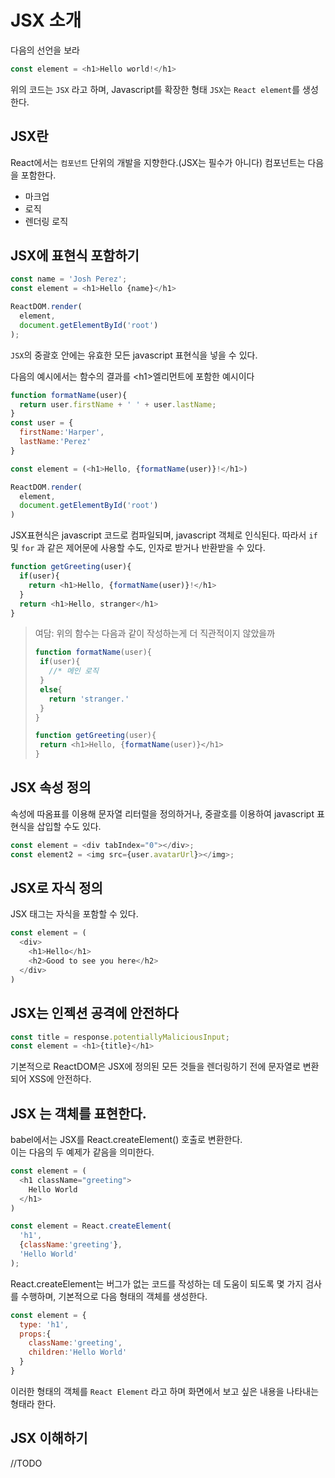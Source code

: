 # JSX 소개

다음의 선언을 보라
```javascript
const element = <h1>Hello world!</h1>
```

위의 코드는 `JSX` 라고 하며, Javascript를 확장한 형태
`JSX`는 `React element`를 생성한다.

## JSX란

React에서는 `컴포넌트` 단위의 개발을 지향한다.(JSX는 필수가 아니다)
컴포넌트는 다음을 포함한다.
 - 마크업
 - 로직
 - 렌더링 로직

## JSX에 표현식 포함하기

```javascript
const name = 'Josh Perez';
const element = <h1>Hello {name}</h1>

ReactDOM.render(
  element,
  document.getElementById('root')
);
```
`JSX`의 중괄호 안에는 유효한 모든 javascript 표현식을 넣을 수 있다.

다음의 예시에서는 함수의 결과를 \<h1>엘리먼트에 포함한 예시이다

```javascript
function formatName(user){
  return user.firstName + ' ' + user.lastName;
}
const user = {
  firstName:'Harper',
  lastName:'Perez'
}

const element = (<h1>Hello, {formatName(user)}!</h1>)

ReactDOM.render(
  element,
  document.getElementById('root')
)
```

JSX표현식은 javascript 코드로 컴파일되며, javascript 객체로 인식된다.
따라서 `if` 및 `for` 과 같은 제어문에 사용할 수도, 인자로 받거나 반환받을 수 있다.

```javascript
function getGreeting(user){
  if(user){
    return <h1>Hello, {formatName(user)}!</h1>
  }
  return <h1>Hello, stranger</h1>
}
```

>여담: 위의 함수는 다음과 같이 작성하는게 더 직관적이지 않았을까
>
>```javascript
>function formatName(user){
>  if(user){
>    //* 메인 로직
>  }
>  else{
>    return 'stranger.'
>  }
>}
>
>function getGreeting(user){
>  return <h1>Hello, {formatName(user)}</h1>
>}
>```

## JSX 속성 정의

속성에 따옴표를 이용해 문자열 리터럴을 정의하거나, 중괄호를 이용하여 javascript 표현식을 삽입할 수도 있다.

```javascript
const element = <div tabIndex="0"></div>;
const element2 = <img src={user.avatarUrl}></img>;
```

## JSX로 자식 정의

JSX 태그는 자식을 포함할 수 있다.
```javascript
const element = (
  <div>
    <h1>Hello</h1>
    <h2>Good to see you here</h2>
  </div>
)
```
## JSX는 인젝션 공격에 안전하다
```javascript
const title = response.potentiallyMaliciousInput;
const element = <h1>{title}</h1>
```

기본적으로 ReactDOM은 JSX에 정의된 모든 것들을 렌더링하기 전에 문자열로 변환되어 XSS에 안전하다.

## JSX 는 객체를 표현한다.

babel에서는 JSX를 React.createElement() 호출로 변환한다.  
이는 다음의 두 예제가 같음을 의미한다.

```javascript
const element = (
  <h1 className="greeting">
    Hello World
  </h1>
)
```
```javascript
const element = React.createElement(
  'h1',
  {className:'greeting'},
  'Hello World'
);
```

React.createElement는 버그가 없는 코드를 작성하는 데 도움이 되도록 몇 가지 검사를 수행하며, 기본적으로 다음 형태의 객체를 생성한다.

```javascript
const element = {
  type: 'h1',
  props:{
    className:'greeting',
    children:'Hello World'
  }
}
```

이러한 형태의 객체를 `React Element` 라고 하며 화면에서 보고 싶은 내용을 나타내는 형태라 한다.

## JSX 이해하기

//TODO